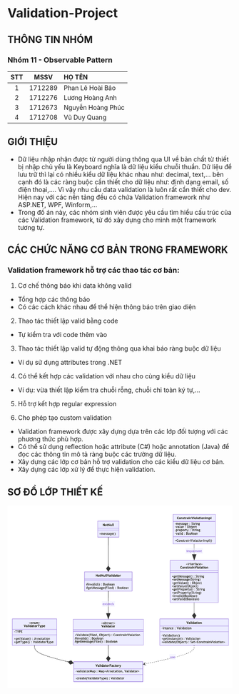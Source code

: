 # Validation-Project

## THÔNG TIN NHÓM

### Nhóm 11 - Observable Pattern

| STT |  MSSV   | HỌ TÊN            |
| :-: | :-----: | :---------------- |
|  1  | 1712289 | Phan Lê Hoài Bảo  |
|  2  | 1712276 | Lương Hoàng Anh   |
|  3  | 1712673 | Nguyễn Hoàng Phúc |
|  4  | 1712708 | Vũ Duy Quang      |

## GIỚI THIỆU

- Dữ liệu nhập nhận được từ người dùng thông qua UI về bản chất từ thiết bị nhập chủ yếu là Keyboard nghĩa là dữ liệu kiểu chuỗi thuần. Dữ liệu để lưu trữ thì lại có nhiều kiểu dữ liệu khác nhau như: decimal, text,... bên cạnh đó là các ràng buộc cần thiết cho dữ liệu như: định dạng email, số điện thoại,.... Vì vậy nhu cầu data validation là luôn rất cần thiết cho dev. Hiện nay với các nền tảng đều có chứa Validation framework như ASP.NET, WPF, Winform,...
- Trong đồ án này, các nhóm sinh viên được yêu cầu tìm hiểu cấu trúc của các Validation framework, từ đó xây dựng cho mình một framework tương tự.

## CÁC CHỨC NĂNG CƠ BẢN TRONG FRAMEWORK

### Validation framework hỗ trợ các thao tác cơ bản:

1. Cơ chế thông báo khi data không valid

- Tổng hợp các thông báo
- Có các cách khác nhau để thể hiện thông báo trên giao diện

2. Thao tác thiết lập valid bằng code

- Tự kiểm tra với code thêm vào

3. Thao tác thiết lập valid tự động thông qua khai báo ràng buộc dữ liệu

- Ví dụ sử dụng attributes trong .NET

4. Có thể kết hợp các validation với nhau cho cùng kiểu dữ liệu

- Ví dụ: vừa thiết lập kiểm tra chuỗi rỗng, chuỗi chỉ toàn ký tự,…

5. Hỗ trợ kết hợp regular expression

6. Cho phép tạo custom validation

- Validation framework được xây dựng dựa trên các lớp đối tượng với các phương thức phù hợp.
- Có thể sử dụng reflection hoặc attribute (C#) hoặc annotation (Java) để đọc các thông tin mô tả ràng buộc các trường dữ liệu.
- Xây dựng các lớp cơ bản hỗ trợ validation cho các kiểu dữ liệu cơ bản.
- Xây dựng các lớp xử lý để thực hiện validation.

## SƠ ĐỒ LỚP THIẾT KẾ

![class diagram](./class_diagram/class_diagram_light_theme.png)
